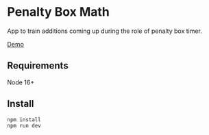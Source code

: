 # Penalty Box Math

App to train additions coming up during the role of penalty box timer.

[Demo](https://webdingens.github.com/penalty-box-math)

## Requirements

Node 16+

## Install

```bash
npm install
npm run dev
```
